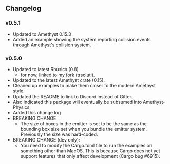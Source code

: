 ## Changelog

### v0.5.1
- Updated to Amethyst 0.15.3
- Added an example showing the system reporting
   collision events through Amethyst's collision
   system.

### v0.5.0
- Updated to latest Rhusics (0.8)
    - for now, linked to my fork (trsoluti).
- Updated to the latest Amethyst crate (0.15).
- Cleaned up examples to make them closer to
  the modern Amethyst style.
- Updated the README to link to Discord
  instead of Gitter.
- Also indicated this package will eventually
  be subsumed into Amethyst-Physics.
- Added this change log 
- BREAKING CHANGE
    - The size of boxes in the emitter is set
      to be the same as the bounding box size
      set when you bundle the emitter system.
      Previously the size was hard-coded.
- BREAKING CHANGE (dev only):
    - You need to modify the Cargo.toml file
      to run the examples on something other
      than MacOS. This is because Cargo
      does not yet support features that
      only affect development (Cargo bug #6915).
